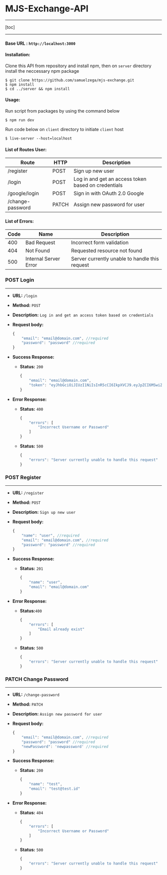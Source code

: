 # MJS-Exchange-API

------

[toc]

------

#### **Base URL :** `http://localhost:3000`

#### **Installation:**

Clone this API from repository and install npm, then on `server` directory install the neccessary npm package

```
$ git clone https://github.com/samuelzega/mjs-exchange.git
$ npm install
$ cd ../server && npm install
```

#### **Usage:**

Run script from packages by using the command below

```
$ npm run dev
```

Run code below on `client` directory to initiate `client` host

```
$ live-server --host=localhost
```

#### **List of Routes User:**

| **Route**        | **HTTP** | **Description**                                     |
| ---------------- | -------- | --------------------------------------------------- |
| /register        | POST     | Sign up new user                                    |
| /login           | POST     | Log in and get an access token based on credentials |
| /google/login    | POST     | Sign in with OAuth 2.0 Google                       |
| /change-password | PATCH    | Assign new password for user                        |

#### **List of Errors:**

| **Code** | **Name**              | **Description**                                |
| -------- | --------------------- | ---------------------------------------------- |
| 400      | Bad Request           | Incorrect form validation                      |
| 404      | Not Found             | Requested resource not found                   |
| 500      | Internal Server Error | Server currently unable to handle this request |



### **POST Login**

------

- **URL:** `/login`

- **Method:** `POST`

- **Description:** `Log in and get an access token based on credentials`

- **Request body:**

  ```javascript
  {
      "email": "email@domain.com", //required
      "password": "password" //required
  }
  ```

- **Success Response:**

  - **Status:** `200`

    ```javascript
    {
        "email": "email@domain.com",
        "token": "eyJhbGciOiJIUzI1NiIsInR5cCI6IkpXVCJ9.eyJpZCI6MSwiZW1haWwiOiJ0ZXN0QHRlc3QuaWQiLCJpYXQiOjE1ODEwMTUyMTl9.OQYDBjJ0VvAAm7fsXVqKZBg8ZFt4mEdM50wOBih4DlQ"
    }
    ```

- **Error Response:**

  - **Status:** `400`

    ```javascript
    {
        "errors": [
            "Incorrect Username or Password"
        ]
    }
    ```

  - **Status:** `500`

    ```javascript
    {
        "errors": "Server currently unable to handle this request"
    }
    ```

### **POST Register**

------

- **URL:** `/register`

- **Method:** `POST`

- **Description:** `Sign up new user`

- **Request body:**

  ```javascript
  {
      "name": "user", //required
      "email": "email@domain.com", //required
      "password": "password" //required
  }
  ```

- **Success Response:**

  - **Status:** `201`

    ```javascript
    {
        "name": "user",
        "email": "email@domain.com"
    }
    ```

- **Error Response:**

  - **Status:**`400`

    ```javascript
    {
        "errors": [
            "Email already exist"
        ]
    }
    ```

  - **Status:** `500`

    ```javascript
    {
        "errors": "Server currently unable to handle this request"
    }
    ```


### **PATCH Change Password**

------

- **URL:** `/change-password`

- **Method:** `PATCH`

- **Description:** `Assign new password for user`

- **Request body:**

  ```javascript
  {
      "email": "email@domain.com", //required
      "password": "password" //required
      "newPassword": 'newpassword' //required
  }
  ```

- **Success Response:**

  - **Status:** `200`

    ```javascript
    {
        "name": "test",
        "email": "test@test.id"
    }
    ```

- **Error Response:**

  - **Status:** `404`

    ```javascript
    {
        "errors": [
            "Incorrect Username or Password"
        ]
    }
    ```

  - **Status:** `500`

    ```javascript
    {
        "errors": "Server currently unable to handle this request"
    }
    ```

